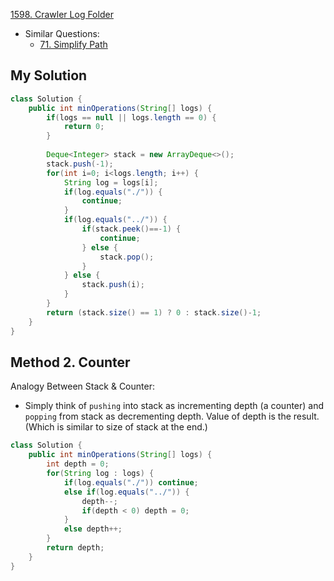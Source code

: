 [1598. Crawler Log Folder](https://leetcode.com/contest/weekly-contest-208/problems/crawler-log-folder/)

* Similar Questions:
    * [71. Simplify Path](https://leetcode.com/problems/simplify-path/)
    

## My Solution
```java
class Solution {
    public int minOperations(String[] logs) {
        if(logs == null || logs.length == 0) {
            return 0;
        }
        
        Deque<Integer> stack = new ArrayDeque<>();
        stack.push(-1);
        for(int i=0; i<logs.length; i++) {
            String log = logs[i];
            if(log.equals("./")) {
                continue;
            }
            if(log.equals("../")) {
                if(stack.peek()==-1) {
                    continue;
                } else {
                    stack.pop();
                }
            } else {
                stack.push(i);
            }
        }
        return (stack.size() == 1) ? 0 : stack.size()-1;
    }
}
```


## Method 2. Counter
Analogy Between Stack & Counter:
* Simply think of `pushing` into stack as incrementing depth (a counter) and `popping` from stack as decrementing depth.
Value of depth is the result. (Which is similar to size of stack at the end.)
```java
class Solution {
    public int minOperations(String[] logs) {
        int depth = 0;
        for(String log : logs) {
            if(log.equals("./")) continue;
            else if(log.equals("../")) {
                depth--;
                if(depth < 0) depth = 0;
            }
            else depth++;
        }
        return depth;
    }
}
```